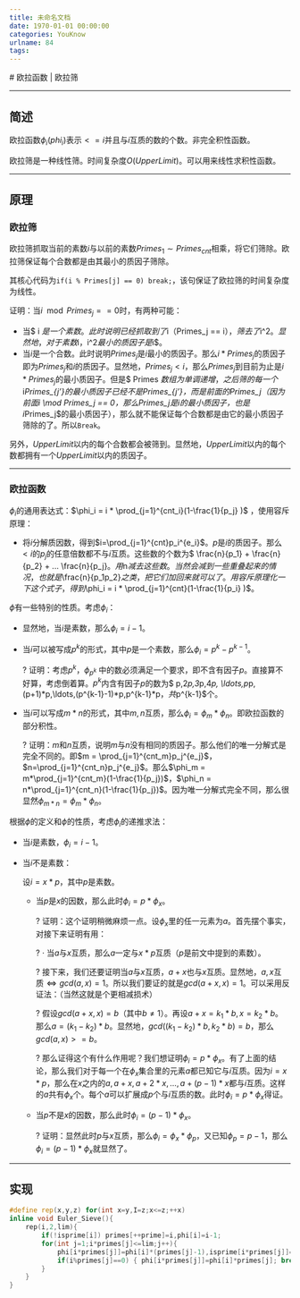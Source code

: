 ```yaml
---
title: 未命名文档
date: 1970-01-01 00:00:00
categories: YouKnow
urlname: 84
tags:
---
```

<!--markdown--># 欧拉函数 | 欧拉筛

------

## 简述

欧拉函数$\phi_i$$(phi_i)$表示$<=i$并且与$i$互质的数的个数。非完全积性函数。

欧拉筛是一种线性筛。时间复杂度$O(UpperLimit)$。可以用来线性求积性函数。

------

## 原理

### 欧拉筛

欧拉筛抓取当前的素数$i$与以前的素数$Primes_1 \sim Primes_{cnt}$相乘，将它们筛除。欧拉筛保证每个合数都是由其最小的质因子筛除。

其核心代码为`if(i % Primes[j] == 0) break;`，该句保证了欧拉筛的时间复杂度为线性。

证明：当$i\mod Primes_j  == 0$时，有两种可能：

- 当$ i $是一个素数。此时说明已经抓取到了$i$（$Primes_j == i$），筛去了$i^2$。显然地，对于素数$i$，$i^2$最小的质因子是$i$。
- 当$i$是一个合数。此时说明$Primes_j$是$i$最小的质因子。那么$i * Primes_j$的质因子即为$Primes_j$和$i$的质因子。显然地，$Primes_j < i$，那么$Primes_j$到目前为止是$i * Primes_j$的最小质因子。但是$ Primes $数组为单调递增，之后筛的每一个$i*Primes_{j’}$的最小质因子已经不是$Primes_{j’}$，而是前面的$Primes_j$（因为前面$i \mod Primes_j == 0$，那么$Primes_j$是$i$的最小质因子，也是$i*Primes_j$的最小质因子），那么就不能保证每个合数都是由它的最小质因子筛除的了。所以`Break`。

另外，$UpperLimit$以内的每个合数都会被筛到。显然地，$UpperLimit$以内的每个数都拥有一个$UpperLimit$以内的质因子。

------

### 欧拉函数

$\phi_i$的通用表达式：$\phi_i = i * \prod_{j=1}^{cnt_i}(1-\frac{1}{p_j} )$ ，使用容斥原理：

-  将$i$分解质因数，得到$i=\prod_{j=1}^{cnt}p_i^{e_i}$。$p$是$i$的质因子。那么$<i$的$p_j$的任意倍数都不与$i$互质。这些数的个数为$ \frac{n}{p_1} + \frac{n}{p_2} + ... \frac{n}{p_j}$。用$n$减去这些数。当然会减到一些重叠起来的情况，也就是$\frac{n}{p_1p_2}$之类，把它们加回来就可以了。用容斥原理化一下这个式子，得到$\phi_i = i * \prod_{j=1}^{cnt}(1-\frac{1}{p_i} )$。

$\phi$有一些特别的性质。考虑$\phi_i$：

- 显然地，当$i$是素数，那么$\phi_i=i-1$。

- 当$i$可以被写成$p^k$的形式，其中$p$是一个素数，那么$\phi_i = p^k - p^{k-1}$。

  ?	证明：考虑$p^k$，$\phi_{p^k}$ 中的数必须满足一个要求，即不含有因子$p$。直接算不好算，考虑倒着算。$p^k$内含有因子$p$的数为$ p,2*p,3*p,4*p, \ldots,p*p,(p+1)*p,\ldots,(p^{k-1}-1)*p,p^{k-1}*p$，共$p^{k-1}$个。

- 当$i$可以写成$m*n$的形式，其中$m,n$互质，那么$\phi_i = \phi_{m}*\phi_{n}$。即欧拉函数的部分积性。

  ?	证明：$m$和$n$互质，说明$m$与$n$没有相同的质因子。那么他们的唯一分解式是完全不同的。即$m = \prod_{j=1}^{cnt_m}p_j^{e_j}$，$n=\prod_{j=1}^{cnt_n}p_j^{e_j}$。那么$\phi_m = m*\prod_{j=1}^{cnt_m}(1-\frac{1}{p_j})$，$\phi_n = n*\prod_{j=1}^{cnt_n}(1-\frac{1}{p_j})$。因为唯一分解式完全不同，那么很显然$\phi_{m*n} = \phi_m*\phi_n$。

根据$\phi$的定义和$\phi$的性质，考虑$\phi_i$的递推求法：

- 当$i$是素数，$\phi_i=i-1$。

- 当$i$不是素数：

  设$i = x * p$，其中$p$是素数。

  - 当$p$是$x$的因数，那么此时$\phi_i=p*\phi_x$。

    ?	证明：这个证明稍微麻烦一点。设$\phi_x$里的任一元素为$a$。首先摆个事实，对接下来证明有用：

    ?		· 当$a$与$x$互质，那么$a$一定与$x*p$互质（$p$是前文中提到的素数）。

    ?	接下来，我们还要证明当$a$与$x$互质，$a+x$也与$x$互质。显然地，$a,x$互质$\Leftrightarrow gcd(a,x) =1$。所以我们要证的就是$gcd(a+x,x)=1$。可以采用反证法：（当然这就是个更相减损术）

    ?		假设$gcd(a+x,x)=b$（其中$b \neq 1$）。再设$a+x = k_1*b,x=k_2*b$。那么$a=(k_1-k_2)*b$。显然地，$gcd((k_1-k_2)*b,k_2*b) = b$，那么$gcd(a,x)>=b$。

    ?	那么证得这个有什么作用呢？我们想证明$\phi_i=p*\phi_x$。有了上面的结论，那么我们对于每一个在$\phi_x$集合里的元素$a$都已知它与$i$互质。因为$i=x*p$，那么在$x$之内的$a,a+x,a+2*x,\ldots,a+(p-1)*x$都与$i$互质。这样的$a$共有$\phi_x$个。每个$a$可以扩展成$p$个与$i$互质的数。此时$\phi_i=p*\phi_x$得证。

  - 当$p$不是$x$的因数，那么此时$\phi_i=(p-1)*\phi_x$。

    ?	证明：显然此时$p$与$x$互质，那么$\phi_i = \phi_x * \phi_p$，又已知$\phi_p = p-1$，那么$\phi_i=(p-1)*\phi_x$就显然了。

------

## 实现

```cpp
#define rep(x,y,z) for(int x=y,I=z;x<=z;++x)
inline void Euler_Sieve(){
    rep(i,2,lim){
        if(!isprime[i]) primes[++prime]=i,phi[i]=i-1;
        for(int j=1;i*primes[j]<=lim;j++){
            phi[i*primes[j]]=phi[i]*(primes[j]-1),isprime[i*primes[j]]=true;
            if(i%primes[j]==0) { phi[i*primes[j]]=phi[i]*primes[j]; break; }
        }
    }
}
```

